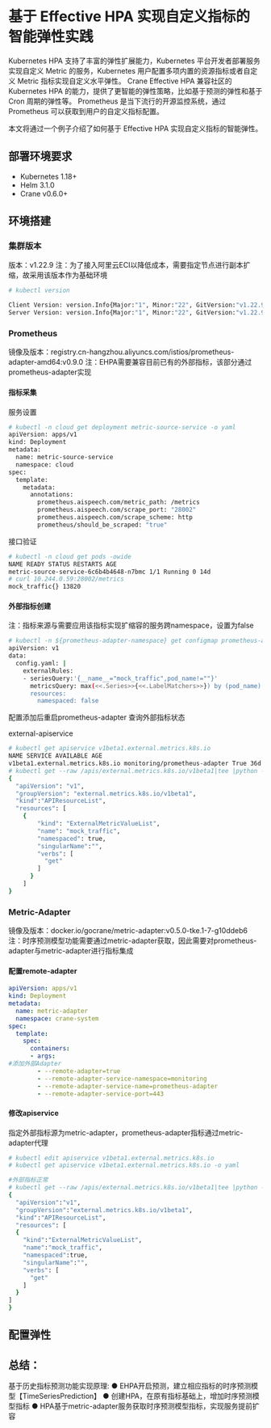 # 基于 Effective HPA 实现自定义指标的智能弹性实践

Kubernetes HPA 支持了丰富的弹性扩展能力，Kubernetes 平台开发者部署服务实现自定义 Metric 的服务，Kubernetes 用户配置多项内置的资源指标或者自定义 Metric 指标实现自定义水平弹性。
Crane Effective HPA 兼容社区的 Kubernetes HPA 的能力，提供了更智能的弹性策略，比如基于预测的弹性和基于 Cron 周期的弹性等。
Prometheus 是当下流行的开源监控系统，通过 Prometheus 可以获取到用户的自定义指标配置。

本文将通过一个例子介绍了如何基于 Effective HPA 实现自定义指标的智能弹性。

## 部署环境要求

- Kubernetes 1.18+
- Helm 3.1.0
- Crane v0.6.0+

## 环境搭建

### 集群版本

版本：v1.22.9
注：为了接入阿里云ECI以降低成本，需要指定节点进行副本扩缩，故采用该版本作为基础环境

```bash
# kubectl version

Client Version: version.Info{Major:"1", Minor:"22", GitVersion:"v1.22.9", GitCommit:"6df4433e288edc9c40c2e344eb336f63fad45cd2", GitTreeState:"clean", BuildDate:"2022-04-13T19:57:43Z", GoVersion:"go1.16.15", Compiler:"gc", Platform:"linux/amd64"}
Server Version: version.Info{Major:"1", Minor:"22", GitVersion:"v1.22.9", GitCommit:"6df4433e288edc9c40c2e344eb336f63fad45cd2", GitTreeState:"clean", BuildDate:"2022-04-13T19:52:02Z", GoVersion:"go1.16.15", Compiler:"gc", Platform:"linux/amd64"}
```

### Prometheus

镜像及版本：registry.cn-hangzhou.aliyuncs.com/istios/prometheus-adapter-amd64:v0.9.0
注：EHPA需要兼容目前已有的外部指标，该部分通过prometheus-adapter实现

#### 指标采集

服务设置

```bash
# kubectl -n cloud get deployment metric-source-service -o yaml
apiVersion: apps/v1
kind: Deployment
metadata:
  name: metric-source-service
  namespace: cloud
spec:
  template:
    metadata:
      annotations:
        prometheus.aispeech.com/metric_path: /metrics
        prometheus.aispeech.com/scrape_port: "28002"
        prometheus.aispeech.com/scrape_scheme: http
        prometheus/should_be_scraped: "true"
```

接口验证

```bash
# kubectl -n cloud get pods -owide
NAME READY STATUS RESTARTS AGE
metric-source-service-6c6b4b4648-n7bmc 1/1 Running 0 14d
# curl 10.244.0.59:28002/metrics
mock_traffic{} 13820
```

#### 外部指标创建

注：指标来源与需要应用该指标实现扩缩容的服务跨namespace，设置为false

```bash
# kubectl -n ${prometheus-adapter-namespace} get configmap prometheus-adapter-config -o yaml
apiVersion: v1
data:
  config.yaml: |
    externalRules:
    - seriesQuery:'{__name__="mock_traffic",pod_name!=""}'
      metricsQuery: max(<<.Series>>{<<.LabelMatchers>>}) by (pod_name)
      resources:
        namespaced: false

```

配置添加后重启prometheus-adapter
查询外部指标状态

external-apiservice

```bash
# kubectl get apiservice v1beta1.external.metrics.k8s.io
NAME SERVICE AVAILABLE AGE
v1beta1.external.metrics.k8s.io monitoring/prometheus-adapter True 36d
# kubectl get --raw /apis/external.metrics.k8s.io/v1beta1|tee |python -m json.tool
{
  "apiVersion": "v1",
  "groupVersion": "external.metrics.k8s.io/v1beta1",
  "kind":"APIResourceList",
  "resources": [
    {
        "kind": "ExternalMetricValueList",
        "name": "mock_traffic",
        "namespaced": true,
        "singularName":"",
        "verbs": [
          "get"
        ]
      }
    ]
}

```

### Metric-Adapter

镜像及版本：docker.io/gocrane/metric-adapter:v0.5.0-tke.1-7-g10ddeb6
注：时序预测模型功能需要通过metric-adapter获取，因此需要对prometheus-adapter与metric-adapter进行指标集成

#### 配置remote-adapter
```yaml
apiVersion: apps/v1
kind: Deployment
metadata:
  name: metric-adapter
  namespace: crane-system
spec:
  template:
    spec:
      containers:
      - args:
#添加外部Adapter
        - --remote-adapter=true
        - --remote-adapter-service-namespace=monitoring
        - --remote-adapter-service-name=prometheus-adapter
        - --remote-adapter-service-port=443
```

#### 修改apiservice

指定外部指标源为metric-adapter，prometheus-adapter指标通过metric-adapter代理

```bash
# kubectl edit apiservice v1beta1.external.metrics.k8s.io
# kubectl get apiservice v1beta1.external.metrics.k8s.io -o yaml

#外部指标正常
# kubectl get --raw /apis/external.metrics.k8s.io/v1beta1|tee |python -m json.tool
{
  "apiVersion":"v1",
  "groupVersion":"external.metrics.k8s.io/v1beta1",
  "kind":"APIResourceList",
  "resources": [
  {
    "kind":"ExternalMetricValueList",
    "name":"mock_traffic",
    "namespaced":true,
    "singularName":"",
    "verbs": [
      "get"
    ]
  }
]
}
```

## 配置弹性



## 总结：

基于历史指标预测功能实现原理:
● EHPA开启预测，建立相应指标的时序预测模型【TimeSeriesPrediction】
● 创建HPA，在原有指标基础上，增加时序预测模型指标
● HPA基于metric-adapter服务获取时序预测模型指标，实现服务提前扩容